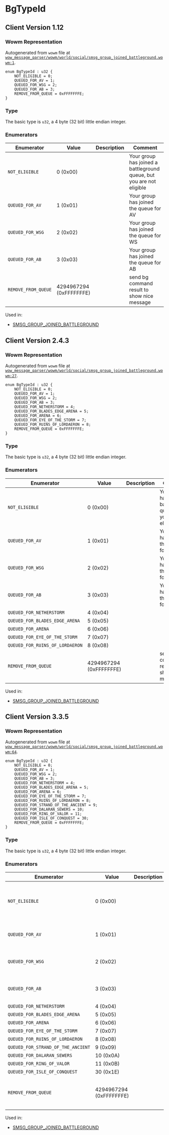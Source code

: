 # BgTypeId

## Client Version 1.12

### Wowm Representation

Autogenerated from `wowm` file at [`wow_message_parser/wowm/world/social/smsg_group_joined_battleground.wowm:1`](https://github.com/gtker/wow_messages/tree/main/wow_message_parser/wowm/world/social/smsg_group_joined_battleground.wowm#L1).

```rust,ignore
enum BgTypeId : u32 {
    NOT_ELIGIBLE = 0;
    QUEUED_FOR_AV = 1;
    QUEUED_FOR_WSG = 2;
    QUEUED_FOR_AB = 3;
    REMOVE_FROM_QUEUE = 0xFFFFFFFE;
}
```
### Type
The basic type is `u32`, a 4 byte (32 bit) little endian integer.
### Enumerators
| Enumerator | Value  | Description | Comment |
| --------- | -------- | ----------- | ------- |
| `NOT_ELIGIBLE` | 0 (0x00) |  | Your group has joined a battleground queue, but you are not eligible |
| `QUEUED_FOR_AV` | 1 (0x01) |  | Your group has joined the queue for AV |
| `QUEUED_FOR_WSG` | 2 (0x02) |  | Your group has joined the queue for WS |
| `QUEUED_FOR_AB` | 3 (0x03) |  | Your group has joined the queue for AB |
| `REMOVE_FROM_QUEUE` | 4294967294 (0xFFFFFFFE) |  | send bg command result to show nice message |

Used in:
* [SMSG_GROUP_JOINED_BATTLEGROUND](smsg_group_joined_battleground.md)

## Client Version 2.4.3

### Wowm Representation

Autogenerated from `wowm` file at [`wow_message_parser/wowm/world/social/smsg_group_joined_battleground.wowm:27`](https://github.com/gtker/wow_messages/tree/main/wow_message_parser/wowm/world/social/smsg_group_joined_battleground.wowm#L27).

```rust,ignore
enum BgTypeId : u32 {
    NOT_ELIGIBLE = 0;
    QUEUED_FOR_AV = 1;
    QUEUED_FOR_WSG = 2;
    QUEUED_FOR_AB = 3;
    QUEUED_FOR_NETHERSTORM = 4;
    QUEUED_FOR_BLADES_EDGE_ARENA = 5;
    QUEUED_FOR_ARENA = 6;
    QUEUED_FOR_EYE_OF_THE_STORM = 7;
    QUEUED_FOR_RUINS_OF_LORDAERON = 8;
    REMOVE_FROM_QUEUE = 0xFFFFFFFE;
}
```
### Type
The basic type is `u32`, a 4 byte (32 bit) little endian integer.
### Enumerators
| Enumerator | Value  | Description | Comment |
| --------- | -------- | ----------- | ------- |
| `NOT_ELIGIBLE` | 0 (0x00) |  | Your group has joined a battleground queue, but you are not eligible |
| `QUEUED_FOR_AV` | 1 (0x01) |  | Your group has joined the queue for AV |
| `QUEUED_FOR_WSG` | 2 (0x02) |  | Your group has joined the queue for WS |
| `QUEUED_FOR_AB` | 3 (0x03) |  | Your group has joined the queue for AB |
| `QUEUED_FOR_NETHERSTORM` | 4 (0x04) |  |  |
| `QUEUED_FOR_BLADES_EDGE_ARENA` | 5 (0x05) |  |  |
| `QUEUED_FOR_ARENA` | 6 (0x06) |  |  |
| `QUEUED_FOR_EYE_OF_THE_STORM` | 7 (0x07) |  |  |
| `QUEUED_FOR_RUINS_OF_LORDAERON` | 8 (0x08) |  |  |
| `REMOVE_FROM_QUEUE` | 4294967294 (0xFFFFFFFE) |  | send bg command result to show nice message |

Used in:
* [SMSG_GROUP_JOINED_BATTLEGROUND](smsg_group_joined_battleground.md)

## Client Version 3.3.5

### Wowm Representation

Autogenerated from `wowm` file at [`wow_message_parser/wowm/world/social/smsg_group_joined_battleground.wowm:64`](https://github.com/gtker/wow_messages/tree/main/wow_message_parser/wowm/world/social/smsg_group_joined_battleground.wowm#L64).

```rust,ignore
enum BgTypeId : u32 {
    NOT_ELIGIBLE = 0;
    QUEUED_FOR_AV = 1;
    QUEUED_FOR_WSG = 2;
    QUEUED_FOR_AB = 3;
    QUEUED_FOR_NETHERSTORM = 4;
    QUEUED_FOR_BLADES_EDGE_ARENA = 5;
    QUEUED_FOR_ARENA = 6;
    QUEUED_FOR_EYE_OF_THE_STORM = 7;
    QUEUED_FOR_RUINS_OF_LORDAERON = 8;
    QUEUED_FOR_STRAND_OF_THE_ANCIENT = 9;
    QUEUED_FOR_DALARAN_SEWERS = 10;
    QUEUED_FOR_RING_OF_VALOR = 11;
    QUEUED_FOR_ISLE_OF_CONQUEST = 30;
    REMOVE_FROM_QUEUE = 0xFFFFFFFE;
}
```
### Type
The basic type is `u32`, a 4 byte (32 bit) little endian integer.
### Enumerators
| Enumerator | Value  | Description | Comment |
| --------- | -------- | ----------- | ------- |
| `NOT_ELIGIBLE` | 0 (0x00) |  | Your group has joined a battleground queue, but you are not eligible |
| `QUEUED_FOR_AV` | 1 (0x01) |  | Your group has joined the queue for AV |
| `QUEUED_FOR_WSG` | 2 (0x02) |  | Your group has joined the queue for WS |
| `QUEUED_FOR_AB` | 3 (0x03) |  | Your group has joined the queue for AB |
| `QUEUED_FOR_NETHERSTORM` | 4 (0x04) |  |  |
| `QUEUED_FOR_BLADES_EDGE_ARENA` | 5 (0x05) |  |  |
| `QUEUED_FOR_ARENA` | 6 (0x06) |  |  |
| `QUEUED_FOR_EYE_OF_THE_STORM` | 7 (0x07) |  |  |
| `QUEUED_FOR_RUINS_OF_LORDAERON` | 8 (0x08) |  |  |
| `QUEUED_FOR_STRAND_OF_THE_ANCIENT` | 9 (0x09) |  |  |
| `QUEUED_FOR_DALARAN_SEWERS` | 10 (0x0A) |  |  |
| `QUEUED_FOR_RING_OF_VALOR` | 11 (0x0B) |  |  |
| `QUEUED_FOR_ISLE_OF_CONQUEST` | 30 (0x1E) |  |  |
| `REMOVE_FROM_QUEUE` | 4294967294 (0xFFFFFFFE) |  | send bg command result to show nice message |

Used in:
* [SMSG_GROUP_JOINED_BATTLEGROUND](smsg_group_joined_battleground.md)

